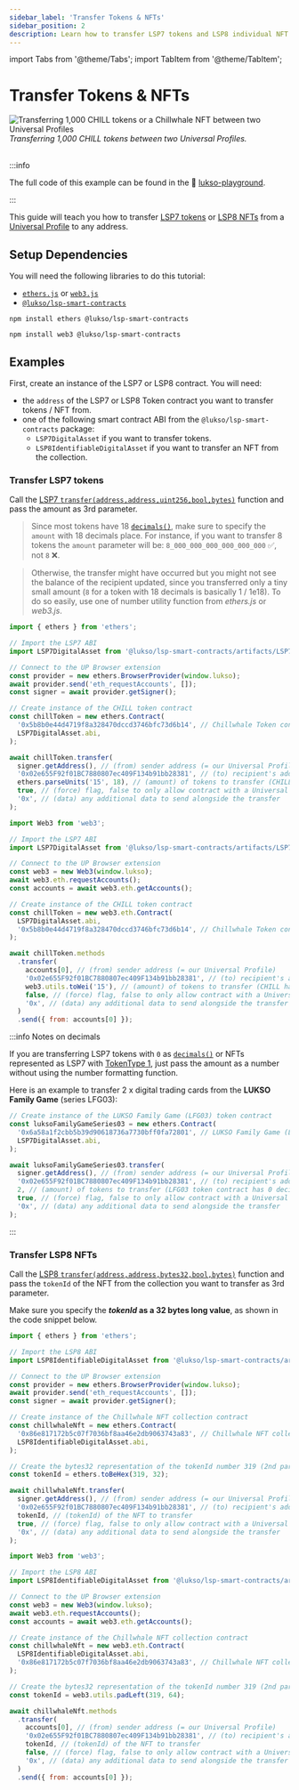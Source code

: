 ```yaml
---
sidebar_label: 'Transfer Tokens & NFTs'
sidebar_position: 2
description: Learn how to transfer LSP7 tokens and LSP8 individual NFT tokenIds from a Universal Profile to any address on the LUKSO Blockchain, using the UP Browser Extension.
---
```


import Tabs from '@theme/Tabs';
import TabItem from '@theme/TabItem';

# Transfer Tokens & NFTs

<div style={{textAlign: 'center', color: 'grey'}}>
  <img
    src={require('../img/transfer-tokens-and-nfts.png').default}
    alt="Transferring 1,000 CHILL tokens or a Chillwhale NFT between two Universal Profiles"
  />
<br/>
<i>Transferring 1,000 CHILL tokens between two Universal Profiles.</i>
<br /><br />
</div>

:::info

The full code of this example can be found in the 👾 [lukso-playground](https://github.com/lukso-network/lukso-playground/tree/main/digital-assets).

:::

This guide will teach you how to transfer [LSP7 tokens](/standards/tokens/LSP7-Digital-Asset.md) or [LSP8 NFTs](/standards/tokens/LSP8-Identifiable-Digital-Asset.md) from a [Universal Profile](/standards/accounts/lsp0-erc725account.md) to any address.

## Setup Dependencies

You will need the following libraries to do this tutorial:

- [`ethers.js`](https://github.com/ethers-io/ethers.js/) or [`web3.js`](https://www.npmjs.com/package/web3)
- [`@lukso/lsp-smart-contracts`](https://github.com/lukso-network/lsp-smart-contracts/)

<Tabs groupId="web3-lib">
  <TabItem value="ethers" label="ethers"  attributes={{className: "tab_ethers"}}>

```shell
npm install ethers @lukso/lsp-smart-contracts
```

  </TabItem>
  <TabItem value="web3" label="web3"  attributes={{className: "tab_web3"}}>

```shell
npm install web3 @lukso/lsp-smart-contracts
```

  </TabItem>
</Tabs>

## Examples

First, create an instance of the LSP7 or LSP8 contract. You will need:

- the `address` of the LSP7 or LSP8 Token contract you want to transfer tokens / NFT from.
- one of the following smart contract ABI from the `@lukso/lsp-smart-contracts` package:
  - `LSP7DigitalAsset` if you want to transfer tokens.
  - `LSP8IdentifiableDigitalAsset` if you want to transfer an NFT from the collection.

### Transfer LSP7 tokens

Call the [LSP7 `transfer(address,address,uint256,bool,bytes)`](/contracts/contracts/LSP7DigitalAsset/#transfer) function and pass the amount as 3rd parameter.

> Since most tokens have 18 [`decimals()`](/contracts/contracts/LSP7DigitalAsset/LSP7DigitalAsset.md#decimals), make sure to specify the `amount` with 18 decimals place. For instance, if you want to transfer 8 tokens the `amount` parameter will be: `8_000_000_000_000_000_000` ✅, not `8` ❌.

> Otherwise, the transfer might have occurred but you might not see the balance of the recipient updated, since you transferred only a tiny small amount (`8` for a token with 18 decimals is basically 1 / 1e18). To do so easily, use one of number utility function from _ethers.js_ or _web3.js_.

<Tabs groupId="web3-lib">
  <TabItem value="ethers" label="ethers"  attributes={{className: "tab_ethers"}}>

```js
import { ethers } from 'ethers';

// Import the LSP7 ABI
import LSP7DigitalAsset from '@lukso/lsp-smart-contracts/artifacts/LSP7DigitalAsset.json';

// Connect to the UP Browser extension
const provider = new ethers.BrowserProvider(window.lukso);
await provider.send('eth_requestAccounts', []);
const signer = await provider.getSigner();

// Create instance of the CHILL token contract
const chillToken = new ethers.Contract(
  '0x5b8b0e44d4719f8a328470dccd3746bfc73d6b14', // Chillwhale Token contract address
  LSP7DigitalAsset.abi,
);

await chillToken.transfer(
  signer.getAddress(), // (from) sender address (= our Universal Profile)
  '0x02e655F92f01BC7880807ec409F134b91bb28381', // (to) recipient's address
  ethers.parseUnits('15', 18), // (amount) of tokens to transfer (CHILL have 18 decimals)
  true, // (force) flag, false to only allow contract with a Universal Receiver, true for any address (EOA or any contract)
  '0x', // (data) any additional data to send alongside the transfer
);
```

  </TabItem>
  <TabItem value="web3" label="web3"  attributes={{className: "tab_web3"}}>

```js
import Web3 from 'web3';

// Import the LSP7 ABI
import LSP7DigitalAsset from '@lukso/lsp-smart-contracts/artifacts/LSP7DigitalAsset.json';

// Connect to the UP Browser extension
const web3 = new Web3(window.lukso);
await web3.eth.requestAccounts();
const accounts = await web3.eth.getAccounts();

// Create instance of the CHILL token contract
const chillToken = new web3.eth.Contract(
  LSP7DigitalAsset.abi,
  '0x5b8b0e44d4719f8a328470dccd3746bfc73d6b14', // Chillwhale Token contract address
);

await chillToken.methods
  .transfer(
    accounts[0], // (from) sender address (= our Universal Profile)
    '0x02e655F92f01BC7880807ec409F134b91bb28381', // (to) recipient's address
    web3.utils.toWei('15'), // (amount) of tokens to transfer (CHILL have 18 decimals)
    false, // (force) flag, false to only allow contract with a Universal Receiver, true for any address (EOA or any contract)
    '0x', // (data) any additional data to send alongside the transfer
  )
  .send({ from: accounts[0] });
```

  </TabItem>

</Tabs>

:::info Notes on decimals

If you are transferring LSP7 tokens with `0` as [`decimals()`](/contracts/contracts/LSP7DigitalAsset/LSP7DigitalAsset.md#decimals) or NFTs represented as LSP7 with [TokenType 1](/standards/tokens/LSP4-Digital-Asset-Metadata.md#lsp4tokentype), just pass the amount as a number without using the number formatting function.

Here is an example to transfer 2 x digital trading cards from the **LUKSO Family Game** (series LFG03):

```ts
// Create instance of the LUKSO Family Game (LFG03) token contract
const luksoFamilyGameSeries03 = new ethers.Contract(
  '0x6a58a1f2cbb5b39d90618736a7730bff0fa72801', // LUKSO Family Game (LFG03) contract address
  LSP7DigitalAsset.abi,
);

await luksoFamilyGameSeries03.transfer(
  signer.getAddress(), // (from) sender address (= our Universal Profile)
  '0x02e655F92f01BC7880807ec409F134b91bb28381', // (to) recipient's address
  2, // (amount) of tokens to transfer (LFG03 token contract has 0 decimals)
  true, // (force) flag, false to only allow contract with a Universal Receiver, true for any address (EOA or any contract)
  '0x', // (data) any additional data to send alongside the transfer
);
```

:::

### Transfer LSP8 NFTs

Call the [LSP8 `transfer(address,address,bytes32,bool,bytes)`](/contracts/contracts/LSP8IdentifiableDigitalAsset/#transfer) function and pass the `tokenId` of the NFT from the collection you want to transfer as 3rd parameter.

Make sure you specify the **_tokenId_ as a 32 bytes long value**, as shown in the code snippet below.

<Tabs groupId="web3-lib">
  <TabItem value="ethers" label="ethers"  attributes={{className: "tab_ethers"}}>

```js
import { ethers } from 'ethers';

// Import the LSP8 ABI
import LSP8IdentifiableDigitalAsset from '@lukso/lsp-smart-contracts/artifacts/LSP8IdentifiableDigitalAsset.json';

// Connect to the UP Browser extension
const provider = new ethers.BrowserProvider(window.lukso);
await provider.send('eth_requestAccounts', []);
const signer = await provider.getSigner();

// Create instance of the Chillwhale NFT collection contract
const chillwhaleNft = new ethers.Contract(
  '0x86e817172b5c07f7036bf8aa46e2db9063743a83', // Chillwhale NFT collection contract address
  LSP8IdentifiableDigitalAsset.abi,
);

// Create the bytes32 representation of the tokenId number 319 (2nd param right pad to 32 bytes)
const tokenId = ethers.toBeHex(319, 32);

await chillwhaleNft.transfer(
  signer.getAddress(), // (from) sender address (= our Universal Profile)
  '0x02e655F92f01BC7880807ec409F134b91bb28381', // (to) recipient's address
  tokenId, // (tokenId) of the NFT to transfer
  true, // (force) flag, false to only allow contract with a Universal Receiver, true for any address (EOA or any contract)
  '0x', // (data) any additional data to send alongside the transfer
);
```

  </TabItem>
  <TabItem value="web3" label="web3"  attributes={{className: "tab_web3"}}>

```js
import Web3 from 'web3';

// Import the LSP8 ABI
import LSP8IdentifiableDigitalAsset from '@lukso/lsp-smart-contracts/artifacts/LSP8IdentifiableDigitalAsset.json';

// Connect to the UP Browser extension
const web3 = new Web3(window.lukso);
await web3.eth.requestAccounts();
const accounts = await web3.eth.getAccounts();

// Create instance of the Chillwhale NFT collection contract
const chillwhaleNft = new web3.eth.Contract(
  LSP8IdentifiableDigitalAsset.abi,
  '0x86e817172b5c07f7036bf8aa46e2db9063743a83', // Chillwhale NFT collection contract address
);

// Create the bytes32 representation of the tokenId number 319 (2nd param right pad to 32 bytes - web3.js expect to specify in character counts, not bytes)
const tokenId = web3.utils.padLeft(319, 64);

await chillwhaleNft.methods
  .transfer(
    accounts[0], // (from) sender address (= our Universal Profile)
    '0x02e655F92f01BC7880807ec409F134b91bb28381', // (to) recipient's address
    tokenId, // (tokenId) of the NFT to transfer
    false, // (force) flag, false to only allow contract with a Universal Receiver, true for any address (EOA or any contract)
    '0x', // (data) any additional data to send alongside the transfer
  )
  .send({ from: accounts[0] });
```

  </TabItem>

</Tabs>

